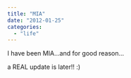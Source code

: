 ```yaml
---
title: "MIA"
date: "2012-01-25"
categories: 
  - "life"
---
```


I have been MIA...and for good reason...

a REAL update is later!! :)
